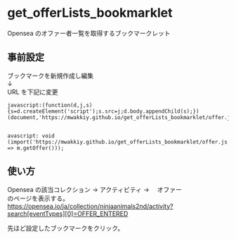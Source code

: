 # get_offerLists_bookmarklet

Opensea のオファー者一覧を取得するブックマークレット

## 事前設定

ブックマークを新規作成し編集  
↓  
URL を下記に変更

```
javascript:(function(d,j,s){s=d.createElement('script');s.src=j;d.body.appendChild(s);})(document,'https://mwakkiy.github.io/get_offerLists_bookmarklet/offer.js')


avascript: void (import('https://mwakkiy.github.io/get_offerLists_bookmarklet/offer.js').then(m => m.getOffer()));
```

## 使い方

Opensea の該当コレクション → アクティビティ → 　オファー  
のページを表示する。  
https://opensea.io/ja/collection/ninjaanimals2nd/activity?search[eventTypes][0]=OFFER_ENTERED

先ほど設定したブックマークをクリック。
